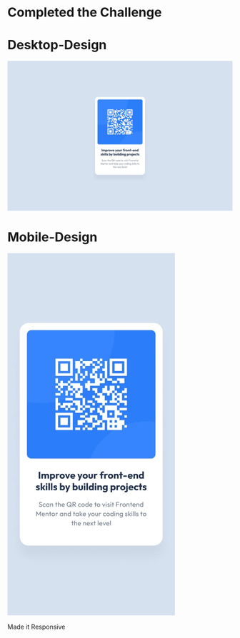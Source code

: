 <h1> Completed the Challenge</h1>
<h1>Desktop-Design</h1>
<img src='desktop-design.jpg'>
<h1>Mobile-Design</h1>
<img src='mobile-design.jpg'>

<p>Made it Responsive</p>
